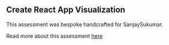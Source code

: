 ## Create React App Visualization

This assessment was bespoke handcrafted for SanjaySukumar.

Read more about this assessment [here](https://react.eogresources.com)
